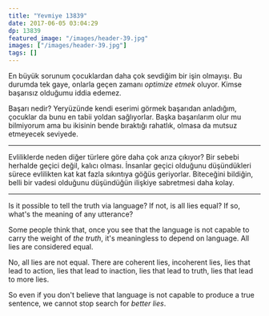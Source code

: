 ```yaml
---
title: "Yevmiye 13839"
date: 2017-06-05 03:04:29
dp: 13839
featured_image: "/images/header-39.jpg"
images: ["/images/header-39.jpg"]
tags: []
---
```



En büyük sorunum çocuklardan daha çok sevdiğim bir işin olmayışı. Bu durumda tek
gaye, onlarla geçen zamanı *optimize etmek* oluyor. Kimse başarısız olduğumu
iddia edemez.

Başarı nedir? Yeryüzünde kendi eserimi görmek başarıdan anladığım, çocuklar da
bunu en tabii yoldan sağlıyorlar. Başka başarılarım olur mu bilmiyorum ama bu
ikisinin bende bıraktığı rahatlık, olmasa da mutsuz etmeyecek seviyede.

------

Evliliklerde neden diğer türlere göre daha çok arıza çıkıyor? Bir sebebi
herhalde geçici değil, kalıcı olması. İnsanlar geçici olduğunu düşündükleri
sürece evlilikten kat kat fazla sıkıntıya göğüs geriyorlar. Biteceğini bildiğin,
belli bir vadesi olduğunu düşündüğün ilişkiye sabretmesi daha kolay.

----- 

Is it possible to tell the truth via language? If not, is all lies equal? If so,
what's the meaning of any utterance?

Some people think that, once you see that the language is not capable to carry
the weight of *the truth*, it's meaningless to depend on language. All lies are
considered equal.

No, all lies are not equal. There are coherent lies, incoherent lies, lies that
lead to action, lies that lead to inaction, lies that lead to truth, lies that
lead to more lies.

So even if you don't believe that language is not capable to produce a true
sentence, we cannot stop search for *better lies*. 


